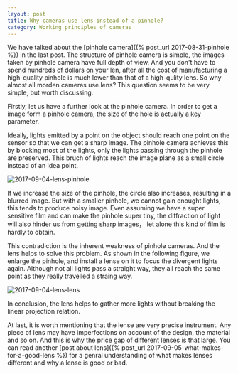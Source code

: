 ```yaml
---
layout: post
title: Why cameras use lens instead of a pinhole?
category: Working principles of cameras
---
```


We have talked about the [pinhole camera]({% post_url	2017-08-31-pinhole %}) in the last post. The structure of pinhole camera is 
simple, the images taken by pinhole camera have full depth of view. And you don't have to spend hundreds of dollars on your len, 
after all the cost of manufacturing a high-quality pinhole is much lower than that of a high-qulity lens. So why almost all 
morden cameras use lens? This question seems to be very simple, but worth discussing.  

Firstly, let us have a further look at the pinhole camera. In order to get a image form a pinhole camera, the size of the hole is 
actually a key parameter.   

Ideally, lights emitted by a point on the object should reach one point on the sensor so that we can get a sharp image. The pinhole 
camera achieves this by blocking most of the lights, only the lights passing through the pinhole are preserved. This bruch of lights 
reach the image plane as a small circle instead of an idea point.  

![2017-09-04-lens-pinhole]({{site.baseurl}}/images/20170904-lens-pinhole.png)

If we increase the size of the pinhole, the circle also increases, resulting in a blurred image. But with a smaller pinhole, we cannot 
gain enought lights, this tends to produce noisy image. Even assuming we have a super sensitive film and can make the pinhole super 
tiny, the diffraction of light will also hinder us from getting sharp images， let alone this kind of film is hardly to obtain.  

This contradiction is the inherent weakness of pinhole cameras. And the lens helps to solve this problem. As shown in the following 
figure, we enlarge the pinhole, and install a lense on it to focus the divergent lights again. Although not all lights pass a 
straight way, they all reach the same point as they really travelled a straing way. 

![2017-09-04-lens-lens]({{site.baseurl}}/images/20170904-lens-lens.png)

In conclusion, the lens helps to gather more lights without breaking the linear projection relation.  

At last, it is worth mentioning that the lense are very precise instrument. Any piece of lens may have imperfections on account of 
the design, the material and so on. And this is why the price gap of different lenses is that large. You can read another [post about 
lens]({% post_url 2017-09-05-what-makes-for-a-good-lens %}) for a genral understanding of what makes lenses different and why a lense is good or bad.
